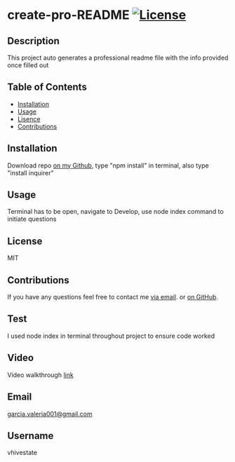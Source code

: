 # create-pro-README [![License](https://img.shields.io/static/v1?label=License&message=MIT&color=blueviolet&style=for-the-badge)](https://opensource.org/licenses/MIT)
## Description
This project auto generates a professional readme file with the info provided once filled out

## Table of Contents
- [Installation](#installation)
- [Usage](#usage)
- [Lisence](#lisence)
- [Contributions](#contributions)

## Installation
Download repo [on my Github](https://github.com/vhivestate/create-pro-README), type "npm install" in terminal, also type "install inquirer"

## Usage
Terminal has to be open, navigate to Develop, use node index command to initiate questions

## License
MIT

## Contributions
  If you have any questions feel free to contact me [via email](mailto:garcia.valeria001@gmail.com). or [on GitHub](https://github.com/vhivestate).

## Test
I used node index in terminal throughout project to ensure code worked

## Video
Video walkthrough [link](https://drive.google.com/file/d/1MhpegRdSS_nDNrgVth2GfjLFnp2aOnm_/view?usp=sharing)

## Email
garcia.valeria001@gmail.com

## Username
vhivestate



